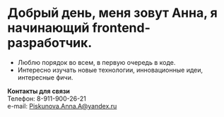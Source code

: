 # Добрый день, меня зовут Анна, я начинающий frontend-разработчик.

* Люблю порядок во всем, в первую очередь в коде.
* Интересно изучать новые технологии, инновационные идеи, интересные фичи.

**Контакты для связи**  
Телефон: 8-911-900-26-21  
e-mail: Piskunova.Anna.A@yandex.ru